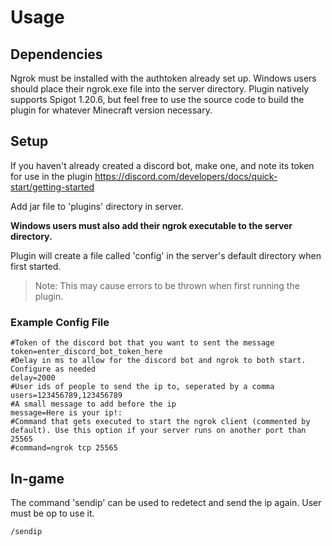 # Usage

## Dependencies

Ngrok must be installed with the authtoken already set up. Windows users should place their ngrok.exe file into the server directory. Plugin natively supports Spigot 1.20.6, but feel free to use the source code to build the plugin for whatever Minecraft version necessary.

## Setup

If you haven't already created a discord bot, make one, and note its token for use in the plugin
https://discord.com/developers/docs/quick-start/getting-started

Add jar file to 'plugins' directory in server.

**Windows users must also add their ngrok executable to the server directory.**

Plugin will create a file called 'config' in the server's default directory when first started.
>Note: This may cause errors to be thrown when first running the plugin.

### Example Config File

```
#Token of the discord bot that you want to sent the message
token=enter_discord_bot_token_here
#Delay in ms to allow for the discord bot and ngrok to both start. Configure as needed
delay=2000
#User ids of people to send the ip to, seperated by a comma
users=123456789,123456789
#A small message to add before the ip
message=Here is your ip!:
#Command that gets executed to start the ngrok client (commented by default). Use this option if your server runs on another port than 25565
#command=ngrok tcp 25565
```

## In-game 

The command 'sendip' can be used to redetect and send the ip again. User must be op to use it.

```
/sendip
```
